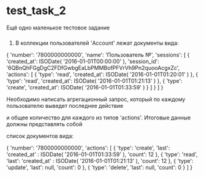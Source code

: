 # test_task_2
Ещё одно маленькое тестовое задание

###
1. В коллекции пользователей 'Account' лежат документы вида:


{
  'number': '7800000000000',
  'name': 'Пользователь №',
  'sessions': [
    {
       'created_at': ISODate(
      '2016-01-01T00:00:00'
      ),
      'session_id': '6QBnQhFGgDgC2FDfGwbgEaLbPMMBofPFVrVh9Pn2quooAcgxZc',
      'actions': [
        {
          'type': 'read',
          'created_at': ISODate(
          '2016-01-01T01:20:01'
          )
        },
        {
          'type': 'read',
          'created_at': ISODate(
          '2016-01-01T01:21:13'
          )
        },
        {
          'type': 'create',
          'created_at': ISODate(
          '2016-01-01T01:33:59'
          )
        }
      ]
    }
  ]
}

Необходимо написать агрегационный запрос, который по каждому пользователю выведет последнее действие

и общее количество для каждого из типов 'actions'. Итоговые данные должны представлять собой

список документов вида:

{
  'number': '7800000000000',
  'actions': [
    {
      'type': 'create',
      'last': 'created_at'
      :
      ISODate(
      '2016-01-01T01:33:59'
      ),
      'count': 12
    },
    {
      'type': 'read',
      'last': 'created_at'
      :
      ISODate(
      '2016-01-01T01:21:13'
      ),
      'count': 12
    },
    {
      'type': 'update',
      'last': null,
      'count': 0
    },
    {
      'type': 'delete',
      'last': null,
      'count': 0
    }
  ]
}
